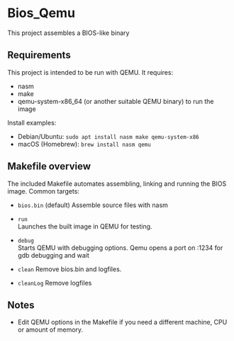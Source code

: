 # Bios_Qemu

This project assembles a BIOS-like binary

## Requirements

This project is intended to be run with QEMU. It requires:

- nasm
- make
- qemu-system-x86_64 (or another suitable QEMU binary) to run the image

Install examples:
- Debian/Ubuntu: `sudo apt install nasm make qemu-system-x86`
- macOS (Homebrew): `brew install nasm qemu`

## Makefile overview

The included Makefile automates assembling, linking and running the BIOS image. Common targets:

- `bios.bin` (default)
    Assemble source files with nasm

- `run`  
    Launches the built image in QEMU for testing.

- `debug`  
    Starts QEMU with debugging options. Qemu opens a port on :1234 for gdb debugging and wait

- `clean` 
    Remove bios.bin and logfiles.

- `cleanLog`
    Remove logfiles

## Notes

- Edit QEMU options in the Makefile if you need a different machine, CPU or amount of memory.
